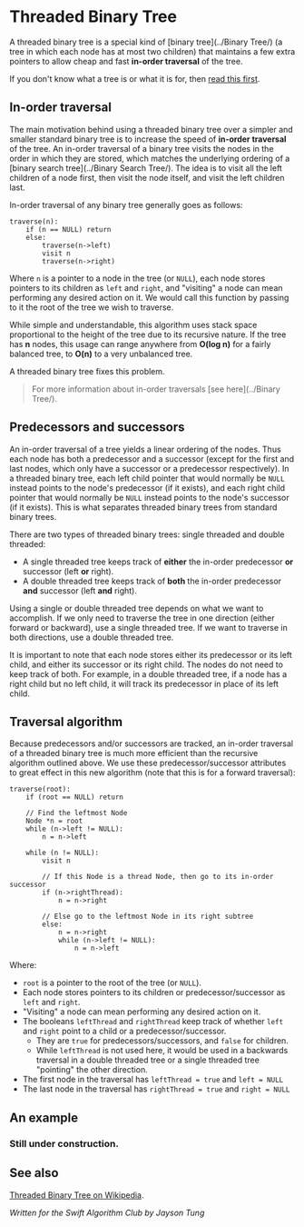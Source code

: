 # Threaded Binary Tree

A threaded binary tree is a special kind of [binary tree](../Binary Tree/) (a
tree in which each node has at most two children) that maintains a few extra
pointers to allow cheap and fast **in-order traversal** of the tree.

If you don't know what a tree is or what it is for, then [read this
first](../Tree/).


## In-order traversal

The main motivation behind using a threaded binary tree over a simpler and
smaller standard binary tree is to increase the speed of **in-order traversal**
of the tree.  An in-order traversal of a binary tree visits the nodes in the
order in which they are stored, which matches the underlying ordering of a
[binary search tree](../Binary Search Tree/).  The idea is to visit all the
left children of a node first, then visit the node itself, and visit the left
children last.

In-order traversal of any binary tree generally goes as follows:

```
traverse(n):
	if (n == NULL) return
	else:
		traverse(n->left)
		visit n
		traverse(n->right)
```
Where `n` is a pointer to a node in the tree (or `NULL`), each node stores
pointers to its children as `left` and `right`, and "visiting" a node can mean
performing any desired action on it.  We would call this function by passing to
it the root of the tree we wish to traverse.

While simple and understandable, this algorithm uses stack space proportional
to the height of the tree due to its recursive nature.  If the tree has **n**
nodes, this usage can range anywhere from **O(log n)** for a fairly balanced
tree, to **O(n)** to a very unbalanced tree.

A threaded binary tree fixes this problem.

> For more information about in-order traversals [see here](../Binary Tree/).


## Predecessors and successors

An in-order traversal of a tree yields a linear ordering of the nodes.  Thus
each node has both a predecessor and a successor (except for the first and last
nodes, which only have a successor or a predecessor respectively).  In a
threaded binary tree, each left child pointer that would normally be `NULL`
instead points to the node's predecessor (if it exists), and each right child
pointer that would normally be `NULL` instead points to the node's successor
(if it exists).  This is what separates threaded binary trees from standard
binary trees.

There are two types of threaded binary trees:  single threaded and double
threaded:
- A single threaded tree keeps track of **either** the in-order predecessor
  **or** successor (left **or** right).
- A double threaded tree keeps track of **both** the in-order predecessor
  **and** successor (left **and** right).

Using a single or double threaded tree depends on what we want to accomplish.
If we only need to traverse the tree in one direction (either forward or
backward), use a single threaded tree.  If we want to traverse in both
directions, use a double threaded tree.

It is important to note that each node stores either its predecessor or its
left child, and either its successor or its right child.  The nodes do not
need to keep track of both.  For example, in a double threaded tree, if a node
has a right child but no left child, it will track its predecessor in place of
its left child.


## Traversal algorithm

Because predecessors and/or successors are tracked, an in-order traversal of a
threaded binary tree is much more efficient than the recursive algorithm
outlined above.  We use these predecessor/successor attributes to great effect
in this new algorithm (note that this is for a forward traversal):

```
traverse(root):
	if (root == NULL) return
 
    // Find the leftmost Node
    Node *n = root
	while (n->left != NULL):
		n = n->left
 
    while (n != NULL):
		visit n

        // If this Node is a thread Node, then go to its in-order successor
        if (n->rightThread):
            n = n->right
 
		// Else go to the leftmost Node in its right subtree
        else:
            n = n->right
			while (n->left != NULL):
				n = n->left
```
Where:
- `root` is a pointer to the root of the tree (or `NULL`).
- Each node stores pointers to its children or predecessor/successor as `left`
  and `right`.
- "Visiting" a node can mean performing any desired action on it.
- The booleans `leftThread` and `rightThread` keep track of whether `left` and
  `right` point to a child or a predecessor/successor.
	- They are `true` for predecessors/successors, and `false` for children.
	- While `leftThread` is not used here, it would be used in a backwards
	  traversal in a double threaded tree or a single threaded tree "pointing"
	  the other direction.
- The first node in the traversal has `leftThread = true` and `left = NULL`
- The last node in the traversal has `rightThread = true` and `right = NULL`


## An example


### Still under construction.

## See also 

[Threaded Binary Tree on Wikipedia](https://en.wikipedia.org/wiki/Threaded_binary_tree).

*Written for the Swift Algorithm Club by Jayson Tung*
